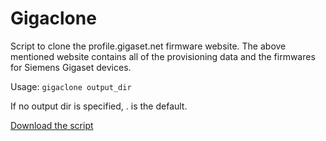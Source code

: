 # Gigaclone

Script to clone the profile.gigaset.net firmware website.
The above mentioned website contains all of the provisioning data and the firmwares for Siemens Gigaset devices.

Usage: ```gigaclone output_dir```

If no output dir is specified, . is the default.

[Download the script](https://github.com/danog/gigaclone/raw/master/gigaclone)
